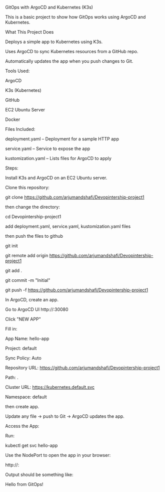 GitOps with ArgoCD and Kubernetes (K3s)

This is a basic project to show how GitOps works using ArgoCD and Kubernetes.

What This Project Does

Deploys a simple app to Kubernetes using K3s.

Uses ArgoCD to sync Kubernetes resources from a GitHub repo.

Automatically updates the app when you push changes to Git.

Tools Used:

ArgoCD

K3s (Kubernetes)

GitHub

EC2 Ubuntu Server

Docker

Files Included:

deployment.yaml – Deployment for a sample HTTP app

service.yaml – Service to expose the app

kustomization.yaml – Lists files for ArgoCD to apply

Steps:

Install K3s and ArgoCD on an EC2 Ubuntu server.

Clone this repository:

git clone https://github.com/arjumandshafi/Devopintership-project1

then change the directory:

cd Devopintership-project1

add deployment.yaml, service.yaml, kustomization.yaml files

then push the files to github 

git init

git remote add origin https://github.com/arjumandshafi/Devopintership-project1

git add .

git commit -m "Initial"

git push -f https://github.com/arjumandshafi/Devopintership-project1

In ArgoCD, create an app.

Go to ArgoCD UI http://<EC2-Public-IP>:30080

Click "NEW APP"

Fill in:

App Name: hello-app

Project: default

Sync Policy:  Auto 

Repository URL: https://github.com/arjumandshafi/Devopintership-project1

Path: . 

Cluster URL: https://kubernetes.default.svc

Namespace: default

then create app.

Update any file → push to Git → ArgoCD updates the app.

Access the App:

Run:

kubectl get svc hello-app

Use the NodePort to open the app in your browser:

http://<EC2-IP>:<NodePort>

Output should be something like:

Hello from GitOps!
